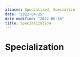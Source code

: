 ```yaml
---
aliases: Specialized, Specialize
date: "2022-04-25"
date modified: "2022-06-16"
title: Specialization
---
```


# Specialization
